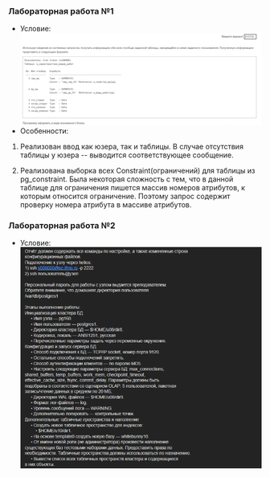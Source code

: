 ### Лабораторная работа №1

- Условие:
![img.png](resources/img.png)
- Особенности:

1) Реализован ввод как юзера, так и таблицы. В случае отсутствия таблицы у юзера -- выводится соответствующее сообщение.

2) Реализована выборка всех Constraint(ограничений) для таблицы из pg_constraint. Была некоторая сложность с тем, что в данной таблице для ограничения пишется массив номеров атрибутов, к которым относится ограничение. Поэтому запрос содержит проверку номера атрибута в массиве атрибутов.

### Лабораторная работа №2

- Условие:
![img_1.png](resources/img_1.png)


